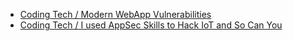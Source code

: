 * [Coding Tech / Modern WebApp Vulnerabilities](https://www.youtube.com/watch?v=01Q9ihlYz9E)
* [Coding Tech / I used AppSec Skills to Hack IoT and So Can You](https://www.youtube.com/watch?v=-giIge7Z7l0)
